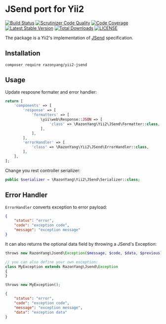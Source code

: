 JSend port for Yii2
===================

[![Build Status](https://travis-ci.org/razonyang/yii2-jsend.svg?branch=master)](https://travis-ci.org/razonyang/yii2-jsend)
[![Scrutinizer Code Quality](https://scrutinizer-ci.com/g/razonyang/yii2-jsend/badges/quality-score.png?b=master)](https://scrutinizer-ci.com/g/razonyang/yii2-jsend/?branch=master)
[![Code Coverage](https://scrutinizer-ci.com/g/razonyang/yii2-jsend/badges/coverage.png?b=master)](https://scrutinizer-ci.com/g/razonyang/yii2-jsend/?branch=master)
[![Latest Stable Version](https://img.shields.io/packagist/v/razonyang/yii2-jsend.svg)](https://packagist.org/packages/razonyang/yii2-jsend)
[![Total Downloads](https://img.shields.io/packagist/dt/razonyang/yii2-jsend.svg)](https://packagist.org/packages/razonyang/yii2-jsend)
[![LICENSE](https://img.shields.io/github/license/razonyang/yii2-jsend)](LICENSE)


The package is a Yii2's implementation of [JSend](https://github.com/omniti-labs/jsend) specification.

Installation
------------

```
composer require razonyang/yii2-jsend
```

Usage
-----

Update resposne formater and error handler:

```php
return [
    'components' => [
        'response' => [
            'formatters' => [
                \yii\web\Response::JSON => [
                    'class' => \RazonYang\Yii2\JSend\Formatter::class,
                ],
            ],
        ],
        'errorHandler' => [
            'class' => \RazonYang\Yii2\JSend\ErrorHandler::class,
        ],
    ],
];
```

Change you rest controller serializer:

```php
public $serializer = \RazonYang\Yii2\JSend\Serializer::class;
```

Error Handler
-------------

`ErrorHandler` converts exception to error payload:

```json
{
    "status": "error",
    "code": "exception code",
    "message": "exception message"
}
```

It can also returns the optional data field by throwing a JSend's Exception:

```php
throws new RazonYang\Jsend\Exception($message, $code, $data, $previous);

// you can also define your own exception:
class MyException extends RazonYang\Jsend\Exception
{
}

throws new MyException();
```

```json
{
    "status": "error",
    "code": "exception code",
    "message": "exception message",
    "data": "exception data"
}
```
